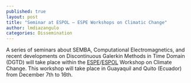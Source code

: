 ```yaml
---
published: true
layout: post
title: "Seminar at ESPOL – ESPE Workshops on Climatic Change"
author: lmdiazangulo
categories: Dissemination
---
```

<div class="post-content">
    <p>
        A series of seminars about SEMBA, Computational Electromagnetics, and recent developments on Discontinuous Galerkin Methods in Time Domain (DGTD) will take place within the <a href="https://www.espe.edu.ec/" target="_blank">ESPE</a>/<a href="https://www.espol.edu.ec/" target="_blank">ESPOL</a> Workshop on Climate Change. This workshop will take place in Guayaquil and Quito (Ecuador) from December 7th to 16th.
    </p>

</div>